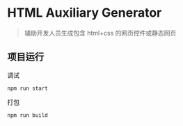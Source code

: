 # HTML Auxiliary Generator

> 辅助开发人员生成包含 html+css 的网页控件或静态网页

## 项目运行

调试

```shell
npm run start
```

打包

```shell
npm run build
```
